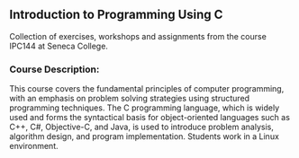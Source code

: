 ## Introduction to Programming Using C

Collection of exercises, workshops and assignments from the course IPC144 at Seneca College.

### Course Description:

This course covers the fundamental principles of computer programming, with an emphasis on problem solving strategies using structured programming techniques. The C programming language, which is widely used and forms the syntactical basis for object-oriented languages such as C++, C#, Objective-C, and Java, is used to introduce problem analysis, algorithm design, and program implementation. Students work in a Linux environment.
